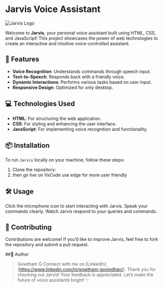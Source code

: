 # Jarvis Voice Assistant

![Jarvis Logo](https://static.wikia.nocookie.net/robotsupremacy/images/b/b0/JuARaVeInSy.png/revision/latest?cb=20150505043606)

Welcome to **Jarvis**, your personal voice assistant built using HTML, CSS, and JavaScript! This project showcases the power of web technologies to create an interactive and intuitive voice-controlled assistant.

## 🚀 Features

- **Voice Recognition**: Understands commands through speech input.
- **Text-to-Speech**: Responds back with a friendly voice.
- **Dynamic Interactions**: Performs various tasks based on user input.
- **Responsive Design**: Optimized for only desktop.

## 💻 Technologies Used

- **HTML**: For structuring the web application.
- **CSS**: For styling and enhancing the user interface.
- **JavaScript**: For implementing voice recognition and functionality.

## 📦 Installation

To run `Jarvis` locally on your machine, follow these steps:

1. Clone the repository:
2. then go live on VsCode use edge for more user friendly


## 🛠 Usage
Click the microphone icon to start interacting with Jarvis.
Speak your commands clearly.
Watch Jarvis respond to your queries and commands.

## 🤝 Contributing
Contributions are welcome! If you’d like to improve Jarvis, feel free to fork the repository and submit a pull request.


##👤 Author
> Gowtham G
> Connect with me on [LinkedIn] (https://www.linkedin.com/in/gowtham-govindhan/).
> Thank you for checking out Jarvis! Your feedback is appreciated. Let’s make the future of voice assistants bright! ✨
